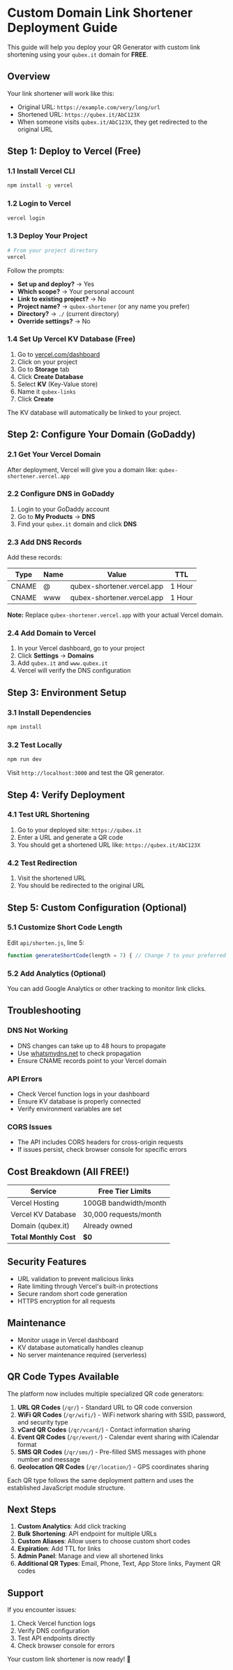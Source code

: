 # Custom Domain Link Shortener Deployment Guide

This guide will help you deploy your QR Generator with custom link shortening using your `qubex.it` domain for **FREE**.

## Overview

Your link shortener will work like this:
- Original URL: `https://example.com/very/long/url`
- Shortened URL: `https://qubex.it/AbC123X`
- When someone visits `qubex.it/AbC123X`, they get redirected to the original URL

## Step 1: Deploy to Vercel (Free)

### 1.1 Install Vercel CLI
```bash
npm install -g vercel
```

### 1.2 Login to Vercel
```bash
vercel login
```

### 1.3 Deploy Your Project
```bash
# From your project directory
vercel
```

Follow the prompts:
- **Set up and deploy?** → Yes
- **Which scope?** → Your personal account
- **Link to existing project?** → No
- **Project name?** → `qubex-shortener` (or any name you prefer)
- **Directory?** → `./` (current directory)
- **Override settings?** → No

### 1.4 Set Up Vercel KV Database (Free)

1. Go to [vercel.com/dashboard](https://vercel.com/dashboard)
2. Click on your project
3. Go to **Storage** tab
4. Click **Create Database**
5. Select **KV** (Key-Value store)
6. Name it `qubex-links`
7. Click **Create**

The KV database will automatically be linked to your project.

## Step 2: Configure Your Domain (GoDaddy)

### 2.1 Get Your Vercel Domain
After deployment, Vercel will give you a domain like: `qubex-shortener.vercel.app`

### 2.2 Configure DNS in GoDaddy

1. Login to your GoDaddy account
2. Go to **My Products** → **DNS**
3. Find your `qubex.it` domain and click **DNS**

### 2.3 Add DNS Records

Add these records:

| Type | Name | Value | TTL |
|------|------|-------|-----|
| CNAME | @ | qubex-shortener.vercel.app | 1 Hour |
| CNAME | www | qubex-shortener.vercel.app | 1 Hour |

**Note:** Replace `qubex-shortener.vercel.app` with your actual Vercel domain.

### 2.4 Add Domain to Vercel

1. In your Vercel dashboard, go to your project
2. Click **Settings** → **Domains**
3. Add `qubex.it` and `www.qubex.it`
4. Vercel will verify the DNS configuration

## Step 3: Environment Setup

### 3.1 Install Dependencies
```bash
npm install
```

### 3.2 Test Locally
```bash
npm run dev
```

Visit `http://localhost:3000` and test the QR generator.

## Step 4: Verify Deployment

### 4.1 Test URL Shortening
1. Go to your deployed site: `https://qubex.it`
2. Enter a URL and generate a QR code
3. You should get a shortened URL like: `https://qubex.it/AbC123X`

### 4.2 Test Redirection
1. Visit the shortened URL
2. You should be redirected to the original URL

## Step 5: Custom Configuration (Optional)

### 5.1 Customize Short Code Length
Edit `api/shorten.js`, line 5:
```javascript
function generateShortCode(length = 7) { // Change 7 to your preferred length
```

### 5.2 Add Analytics (Optional)
You can add Google Analytics or other tracking to monitor link clicks.

## Troubleshooting

### DNS Not Working
- DNS changes can take up to 48 hours to propagate
- Use [whatsmydns.net](https://whatsmydns.net) to check propagation
- Ensure CNAME records point to your Vercel domain

### API Errors
- Check Vercel function logs in your dashboard
- Ensure KV database is properly connected
- Verify environment variables are set

### CORS Issues
- The API includes CORS headers for cross-origin requests
- If issues persist, check browser console for specific errors

## Cost Breakdown (All FREE!)

| Service | Free Tier Limits |
|---------|------------------|
| Vercel Hosting | 100GB bandwidth/month |
| Vercel KV Database | 30,000 requests/month |
| Domain (qubex.it) | Already owned |
| **Total Monthly Cost** | **$0** |

## Security Features

- URL validation to prevent malicious links
- Rate limiting through Vercel's built-in protections
- Secure random short code generation
- HTTPS encryption for all requests

## Maintenance

- Monitor usage in Vercel dashboard
- KV database automatically handles cleanup
- No server maintenance required (serverless)

## QR Code Types Available

The platform now includes multiple specialized QR code generators:

1. **URL QR Codes** (`/qr/`) - Standard URL to QR code conversion
2. **WiFi QR Codes** (`/qr/wifi/`) - WiFi network sharing with SSID, password, and security type
3. **vCard QR Codes** (`/qr/vcard/`) - Contact information sharing
4. **Event QR Codes** (`/qr/event/`) - Calendar event sharing with iCalendar format
5. **SMS QR Codes** (`/qr/sms/`) - Pre-filled SMS messages with phone number and message
6. **Geolocation QR Codes** (`/qr/location/`) - GPS coordinates sharing

Each QR type follows the same deployment pattern and uses the established JavaScript module structure.

## Next Steps

1. **Custom Analytics**: Add click tracking
2. **Bulk Shortening**: API endpoint for multiple URLs
3. **Custom Aliases**: Allow users to choose custom short codes
4. **Expiration**: Add TTL for links
5. **Admin Panel**: Manage and view all shortened links
6. **Additional QR Types**: Email, Phone, Text, App Store links, Payment QR codes

## Support

If you encounter issues:
1. Check Vercel function logs
2. Verify DNS configuration
3. Test API endpoints directly
4. Check browser console for errors

Your custom link shortener is now ready! 🎉
